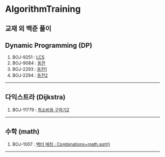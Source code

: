 # AlgorithmTraining
교재 외 백준 풀이
---
## Dynamic Programming (DP)
1. BOJ-9251 : [LCS](https://www.acmicpc.net/problem/9251])
2. BOJ-9084 : [동전](https://www.acmicpc.net/problem/9084)
3. BOJ-2293 : [동전1](https://www.acmicpc.net/problem/2293)
4. BOJ-2294 : [동전2](https://www.acmicpc.net/problem/2294)
---
## 다익스트라 (Dijkstra)
1. BOJ-11779 : [최소비용 구하기2](https://www.acmicpc.net/problem/11779)
---
## 수학 (math)
1. BOJ-1007 : [벡터 매칭 : Combinations+math.sqrt()](https://www.acmicpc.net/problem/1007)
---

